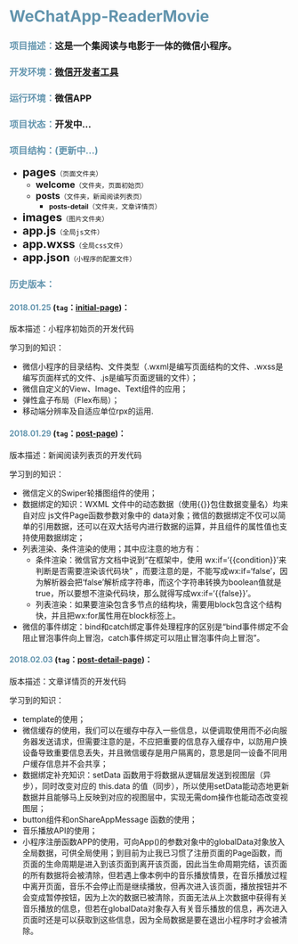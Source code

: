 # <span style="color:#6395AE">WeChatApp-ReaderMovie</span>
### <span style="color:#6395AE">项目描述：</span>这是一个集阅读与电影于一体的微信小程序。

### <span style="color:#6395AE">开发环境：</span>[微信开发者工具](https://mp.weixin.qq.com/debug/wxadoc/dev/devtools/download.html)<br />

### <span style="color:#6395AE">运行环境：</span>微信APP<br />

### <span style="color:#6395AE">项目状态：</span>开发中...

### <span style="color:#6395AE">项目结构：(更新中...) </span>        
- <span style="font-size:20px;">**pages**</span>`（页面文件夹）`
    - <span style="font-size:16px;">**welcome**</span>`（文件夹，页面初始页）`
    -  <span style="font-size:16px;">**posts**</span>`（文件夹，新闻阅读列表页）`
    	-  <span style="font-size:12px;">**posts-detail**</span>`（文件夹，文章详情页）`
- <span style="font-size:20px;">**images**</span>`（图片文件夹）`
- <span style="font-size:20px;">**app.js**</span>`（全局js文件）`
- <span style="font-size:20px;">**app.wxss**</span>`（全局css文件）`
- <span style="font-size:20px;">**app.json**</span>`（小程序的配置文件）`

### <span style="color:#6395AE">历史版本：</span>
      
#### <span style="color:#6395AE">**2018.01.25**</span> (`tag`：[initial-page](https://github.com/yuchongz/WeChatApp-ReaderMovie/tree/initial-page))：

版本描述：小程序初始页的开发代码<br />

学习到的知识：<br />

- 微信小程序的目录结构、文件类型（.wxml是编写页面结构的文件、.wxss是编写页面样式的文件、.js是编写页面逻辑的文件）；
- 微信自定义的View、Image、Text组件的应用；
- 弹性盒子布局（Flex布局）；
- 移动端分辨率及自适应单位rpx的运用.

#### <span style="color:#6395AE">**2018.01.29**</span> (`tag`：[post-page](https://github.com/yuchongz/WeChatApp-ReaderMovie/tree/post-page))：

版本描述：新闻阅读列表页的开发代码<br />

学习到的知识：<br />

- 微信定义的Swiper轮播图组件的使用；
- 数据绑定的知识：WXML 文件中的动态数据（使用{{}}包住数据变量名）均来自对应 js文件Page函数参数对象中的 data对象；微信的数据绑定不仅可以简单的引用数据，还可以在双大括号内进行数据的运算，并且组件的属性值也支持使用数据绑定；
- 列表渲染、条件渲染的使用；其中应注意的地方有：
	- 条件渲染：微信官方文档中说到“在框架中，使用 wx:if=‘{{condition}}’来判断是否需要渲染该代码块” ，而要注意的是，不能写成wx:if=‘false’，因为解析器会把‘false’解析成字符串，而这个字符串转换为boolean值就是true，所以要想不渲染代码块，那么就得写成wx:if=‘{{false}}’。
	- 列表渲染：如果要渲染包含多节点的结构块，需要用block包含这个结构快，并且把wx:for属性用在block标签上。
- 微信的事件绑定：bind和catch绑定事件处理程序的区别是“bind事件绑定不会阻止冒泡事件向上冒泡，catch事件绑定可以阻止冒泡事件向上冒泡”。

#### <span style="color:#6395AE">**2018.02.03**</span> (`tag`：[post-detail-page](https://github.com/yuchongz/WeChatApp-ReaderMovie/tree/post-detail-page))：

版本描述：文章详情页的开发代码<br />

学习到的知识：<br />

- template的使用；
- 微信缓存的使用，我们可以在缓存中存入一些信息，以便调取使用而不必向服务器发送请求，但需要注意的是，不应把重要的信息存入缓存中，以防用户换设备导致重要信息丢失，并且微信缓存是用户隔离的，意思是同一设备不同用户缓存信息并不会共享；
- 数据绑定补充知识：setData 函数用于将数据从逻辑层发送到视图层（异步），同时改变对应的 this.data 的值（同步），所以使用setData能动态地更新数据并且能够马上反映到对应的视图层中，实现无需dom操作也能动态改变视图层；
- button组件和onShareAppMessage 函数的使用；
- 音乐播放API的使用；
- 小程序注册函数APP的使用，可向App()的参数对象中的globalData对象放入全局数据，可供全局使用；到目前为止我已习惯了注册页面的Page函数，而页面的生命周期是进入到该页面到离开该页面，因此当生命周期完结，该页面的所有数据将会被清除，但若遇上像本例中的音乐播放情景，在音乐播放过程中离开页面，音乐不会停止而是继续播放，但再次进入该页面，播放按钮并不会变成暂停按钮，因为上次的数据已被清除，页面无法从上次数据中获得有关音乐播放的信息，但若在globalData对象存入有关音乐播放的信息，再次进入页面时还是可以获取到这些信息，因为全局数据是要在退出小程序时才会被清除。
